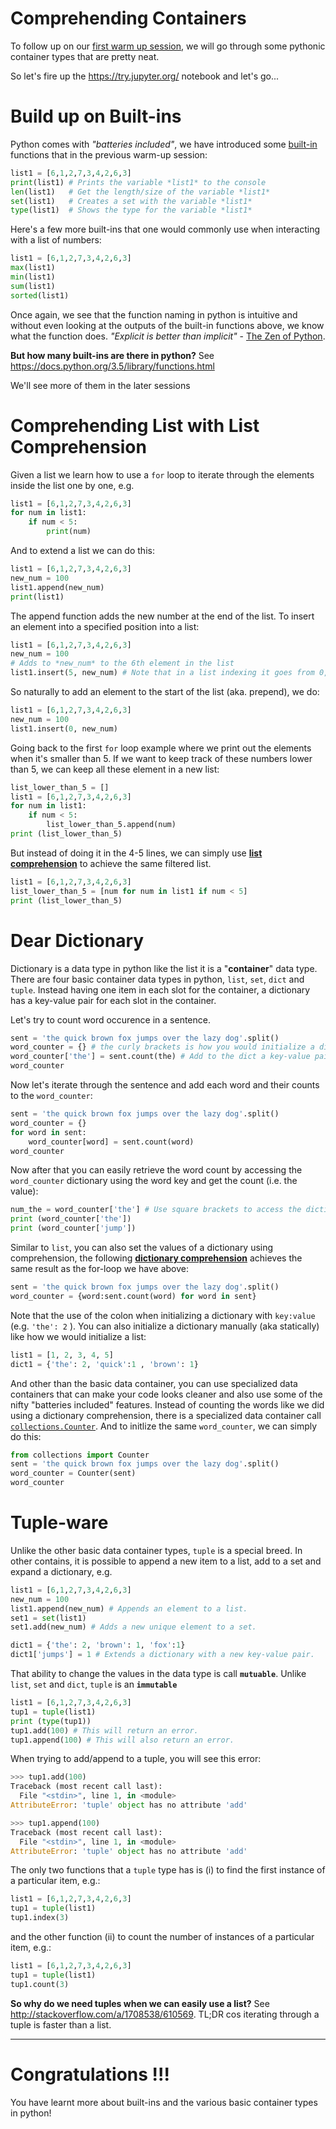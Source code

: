 Comprehending Containers
====


To follow up on our [first warm up session](https://github.com/interrogator/wwc/blob/master/resources/completed-notebooks/pywarmup-session1.md), we will go through some pythonic container types that are pretty neat.

So let's fire up the https://try.jupyter.org/ notebook and let's go...


Build up on Built-ins
====

Python comes with *"batteries included"*, we have introduced some [built-in](https://docs.python.org/3.5/library/functions.html) functions that in the previous warm-up session:

```python
list1 = [6,1,2,7,3,4,2,6,3]
print(list1) # Prints the variable *list1* to the console
len(list1)   # Get the length/size of the variable *list1*
set(list1)   # Creates a set with the variable *list1*
type(list1)  # Shows the type for the variable *list1*
```

Here's a few more built-ins that one would commonly use when interacting with a list of numbers:

```python
list1 = [6,1,2,7,3,4,2,6,3]
max(list1)
min(list1)
sum(list1)
sorted(list1)
```

Once again, we see that the function naming in python is intuitive and without even looking at the outputs of the built-in functions above, we know what the function does. *"Explicit is better than implicit"* - [The Zen of Python](https://www.python.org/dev/peps/pep-0020/).

**But how many built-ins are there in python?**  See https://docs.python.org/3.5/library/functions.html

We'll see more of them in the later sessions

Comprehending List with List Comprehension
====

Given a list we learn how to use a `for` loop to iterate through the elements inside the list one by one, e.g.

```python
list1 = [6,1,2,7,3,4,2,6,3]
for num in list1:
    if num < 5:
        print(num)
```

And to extend a list we can do this:

```python
list1 = [6,1,2,7,3,4,2,6,3]
new_num = 100
list1.append(new_num)
print(list1)
```

The append function adds the new number at the end of the list. To insert an element into a specified position into a list:

```python
list1 = [6,1,2,7,3,4,2,6,3]
new_num = 100
# Adds to *new_num* to the 6th element in the list
list1.insert(5, new_num) # Note that in a list indexing it goes from 0, 1, 2, 3, ...
```

So naturally to add an element to the start of the list (aka. prepend), we do:

```python
list1 = [6,1,2,7,3,4,2,6,3]
new_num = 100
list1.insert(0, new_num)
```

Going back to the first `for` loop example where we print out the elements when it's smaller than 5. If we want to keep track of these numbers lower than 5, we can keep all these element in a new list:

```python
list_lower_than_5 = []
list1 = [6,1,2,7,3,4,2,6,3]
for num in list1:
    if num < 5:
        list_lower_than_5.append(num)
print (list_lower_than_5)
```

But instead of doing it in the 4-5 lines, we can simply use [**list comprehension**](https://docs.python.org/2/tutorial/datastructures.html#list-comprehensions) to achieve the same filtered list. 

```python
list1 = [6,1,2,7,3,4,2,6,3]
list_lower_than_5 = [num for num in list1 if num < 5]
print (list_lower_than_5)
```

Dear Dictionary 
====

Dictionary is a data type in python like the list it is a "**container**" data type. There are four basic container data types in python, `list`, `set`, `dict` and `tuple`. Instead having one item in each slot for the container, a dictionary has a key-value pair for each slot in the container.

Let's try to count word occurence in a sentence.

```python
sent = 'the quick brown fox jumps over the lazy dog'.split()
word_counter = {} # the curly brackets is how you would initialize a dict.
word_counter['the'] = sent.count(the) # Add to the dict a key-value pair (the word 'the' and its count)
word_counter
```

Now let's iterate through the sentence and add each word and their counts to the `word_counter`:

```python
sent = 'the quick brown fox jumps over the lazy dog'.split()
word_counter = {}
for word in sent:
    word_counter[word] = sent.count(word)
word_counter
```

Now after that you can easily retrieve the word count by accessing the `word_counter` dictionary using the word key and get the count (i.e. the value):

```python
num_the = word_counter['the'] # Use square brackets to access the dictionary using the key.
print (word_counter['the'])  
print (word_counter['jump'])
```

Similar to `list`, you can also set the values of a dictionary using comprehension, the following [**dictionary comprehension**](https://www.python.org/dev/peps/pep-0274/) achieves the same result as the for-loop we have above:

```python
sent = 'the quick brown fox jumps over the lazy dog'.split()
word_counter = {word:sent.count(word) for word in sent}
```

Note that the use of the colon when initializing a dictionary with `key:value` (e.g. `'the': 2` ). You can also initialize a dictionary manually (aka statically) like how we would initialize a list:

```python
list1 = [1, 2, 3, 4, 5]
dict1 = {'the': 2, 'quick':1 , 'brown': 1}
```

And other than the basic data container, you can use specialized data containers that can make your code looks cleaner and also use some of the nifty "batteries included" features. Instead of counting the words like we did using a dictionary comprehension, there is a specialized data container call [`collections.Counter`](https://docs.python.org/3.5/library/collections.html#collections.Counter). And to initlize the same `word_counter`, we can simply do this:


```python
from collections import Counter
sent = 'the quick brown fox jumps over the lazy dog'.split()
word_counter = Counter(sent)
word_counter
```

Tuple-ware
====

Unlike the other basic data container types, `tuple` is a special breed. In other contains, it is possible to append a new item to a list, add to a set and expand a dictionary, e.g.

```python
list1 = [6,1,2,7,3,4,2,6,3]
new_num = 100
list1.append(new_num) # Appends an element to a list.
set1 = set(list1)
set1.add(new_num) # Adds a new unique element to a set.

dict1 = {'the': 2, 'brown': 1, 'fox':1}
dict1['jumps'] = 1 # Extends a dictionary with a new key-value pair.
```

That ability to change the values in the data type is call **`mutuable`**. Unlike `list`, `set` and `dict`, `tuple` is an **`immutable`**

```python
list1 = [6,1,2,7,3,4,2,6,3]
tup1 = tuple(list1)
print (type(tup1))
tup1.add(100) # This will return an error.
tup1.append(100) # This will also return an error.
```

When trying to add/append to a tuple, you will see this error:

```python
>>> tup1.add(100)
Traceback (most recent call last):
  File "<stdin>", line 1, in <module>
AttributeError: 'tuple' object has no attribute 'add'

>>> tup1.append(100)
Traceback (most recent call last):
  File "<stdin>", line 1, in <module>
AttributeError: 'tuple' object has no attribute 'add'
```

The only two functions that a `tuple` type has is (i) to find the first instance of a particular item, e.g.:

```python
list1 = [6,1,2,7,3,4,2,6,3]
tup1 = tuple(list1)
tup1.index(3)
```

and the other function (ii) to count the number of instances of a particular item, e.g.:

```python
list1 = [6,1,2,7,3,4,2,6,3]
tup1 = tuple(list1)
tup1.count(3)
```

**So why do we need tuples when we can easily use a list?** See http://stackoverflow.com/a/1708538/610569. TL;DR cos iterating through a tuple is faster than a list.

----

Congratulations !!!
====

You have learnt more about built-ins and the various basic container types in python! 
